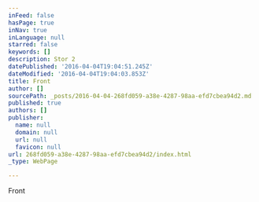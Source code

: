 ```yaml
---
inFeed: false
hasPage: true
inNav: true
inLanguage: null
starred: false
keywords: []
description: Stor 2
datePublished: '2016-04-04T19:04:51.245Z'
dateModified: '2016-04-04T19:04:03.853Z'
title: Front
author: []
sourcePath: _posts/2016-04-04-268fd059-a38e-4287-98aa-efd7cbea94d2.md
published: true
authors: []
publisher:
  name: null
  domain: null
  url: null
  favicon: null
url: 268fd059-a38e-4287-98aa-efd7cbea94d2/index.html
_type: WebPage

---
```

Front